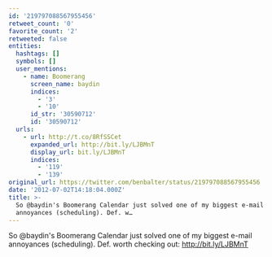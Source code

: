 ```yaml
---
id: '219797088567955456'
retweet_count: '0'
favorite_count: '2'
retweeted: false
entities:
  hashtags: []
  symbols: []
  user_mentions:
    - name: Boomerang
      screen_name: baydin
      indices:
        - '3'
        - '10'
      id_str: '30590712'
      id: '30590712'
  urls:
    - url: http://t.co/8RfSSCet
      expanded_url: http://bit.ly/LJBMnT
      display_url: bit.ly/LJBMnT
      indices:
        - '119'
        - '139'
original_url: https://twitter.com/benbalter/status/219797088567955456
date: '2012-07-02T14:18:04.000Z'
title: >-
  So @baydin's Boomerang Calendar just solved one of my biggest e-mail
  annoyances (scheduling). Def. w…
---
```


So @baydin's Boomerang Calendar just solved one of my biggest e-mail annoyances (scheduling). Def. worth checking out: http://bit.ly/LJBMnT